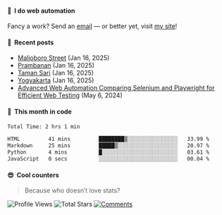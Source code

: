 #### 💼 &nbsp;I do web automation

Fancy a work? Send an [email][email-url] — or better yet, visit [my site][website-url]!

#### 📰 &nbsp;Recent posts

<!-- BLOG-POST-LIST:START -->
 - [Malioboro Street](https://odhyp.com/photo/malioboro/) (Jan 16, 2025)
 - [Prambanan](https://odhyp.com/photo/prambanan/) (Jan 16, 2025)
 - [Taman Sari](https://odhyp.com/photo/tamansari/) (Jan 16, 2025)
 - [Yogyakarta](https://odhyp.com/photo/yogyakarta/) (Jan 16, 2025)
 - [Advanced Web Automation Comparing Selenium and Playwright for Efficient Web Testing](https://odhyp.com/blog/advanced-web-automation-comparing-selenium-and-playwright-for-efficient-web-testing/) (May 6, 2024)
<!-- BLOG-POST-LIST:END -->

#### 📆 &nbsp;This month in code

<!--START_SECTION:waka-->

```bash
Total Time: 2 hrs 1 min

HTML         41 mins         ████████▒░░░░░░░░░░░░░░░░   33.99 %
Markdown     25 mins         █████▒░░░░░░░░░░░░░░░░░░░   20.97 %
Python       4 mins          █░░░░░░░░░░░░░░░░░░░░░░░░   03.61 %
JavaScript   0 secs          ░░░░░░░░░░░░░░░░░░░░░░░░░   00.04 %
```

<!--END_SECTION:waka-->

#### 😎 &nbsp;Cool counters

> Because who doesn’t love stats?

![Profile Views][view-shield]
![Total Stars][stars-shield]
[![Comments][comments-shield]][comments-url]

<!-- LINKS & IMAGES -->
[email-shield]: https://img.shields.io/badge/send_email-black?style=for-the-badge&logo=gmail&logoColor=black&labelColor=white
[email-url]: mailto:pradhana.odhy@gmail.com
[website-shield]: https://img.shields.io/badge/my_website-black?style=for-the-badge&logo=hugo&logoColor=black&labelColor=white
[website-url]: https://odhyp.com
[view-shield]: https://komarev.com/ghpvc/?username=odhyp&color=34d399&style=for-the-badge&abbreviated=true
[stars-shield]: https://img.shields.io/github/stars/odhyp?style=for-the-badge&label=total%20stars&color=34d399
[comments-shield]: https://img.shields.io/github/discussions/odhyp/odhyp?style=for-the-badge&label=comments&color=34d399
[comments-url]: https://github.com/odhyp/odhyp/discussions
